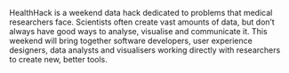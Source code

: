 HealthHack is a weekend data hack dedicated to problems that medical researchers face. Scientists often create vast amounts of data, but don’t always have good ways to analyse, visualise and communicate it. This weekend will bring together software developers, user experience designers, data analysts and visualisers working directly with researchers to create new, better tools.